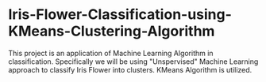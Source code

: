 # Iris-Flower-Classification-using-KMeans-Clustering-Algorithm
This project is an application of Machine Learning Algorithm in classification. Specifically we will be using "Unspervised" Machine Learning approach to classify Iris Flower into clusters. KMeans Algorithm is utilized.
